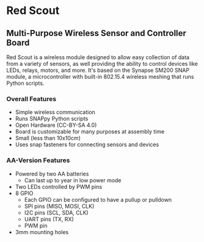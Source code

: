 # Red Scout
## Multi-Purpose Wireless Sensor and Controller Board
Red Scout is a wireless module designed to allow easy collection of data from a variety of sensors, as well providing the ability to control devices like LEDs, relays, motors, and more. It's based on the Synapse SM200 SNAP module, a microcontroller with built-in 802.15.4 wireless meshing that runs Python scripts.

### Overall Features
- Simple wireless communication
- Runs SNAPpy Python scripts
- Open Hardware (CC-BY-SA 4.0)
- Board is customizable for many purposes at assembly time
- Small (less than 10x10cm)
- Uses snap fasteners for connecting sensors and devices

### AA-Version Features
- Powered by two AA batteries
  - Can last up to year in low power mode
- Two LEDs controlled by PWM pins
- 8 GPIO
  - Each GPIO can be configured to have a pullup or pulldown
  - SPI pins (MISO, MOSI, CLK)
  - I2C pins (SCL, SDA, CLK)
  - UART pins (TX, RX)
  - PWM pin
- 3mm mounting holes
